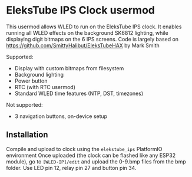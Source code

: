 # EleksTube IPS Clock usermod

This usermod allows WLED to run on the EleksTube IPS clock.
It enables running all WLED effects on the background SK6812 lighting, while displaying digit bitmaps on the 6 IPS screens.
Code is largely based on https://github.com/SmittyHalibut/EleksTubeHAX by Mark Smith

Supported:
- Display with custom bitmaps from filesystem
- Background lighting
- Power button
- RTC (with RTC usermod)
- Standard WLED time features (NTP, DST, timezones)

Not supported:
- 3 navigation buttons, on-device setup

## Installation 

Compile and upload to clock using the `elekstube_ips` PlatformIO environment
Once uploaded (the clock can be flashed like any ESP32 module), go to `[WLED-IP]/edit` and upload the 0-9.bmp files from the bmp folder.
Use LED pin 12, relay pin 27 and button pin 34.